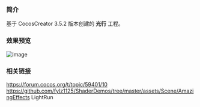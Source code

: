 ### 简介
基于 CocosCreator 3.5.2 版本创建的 **光行** 工程。

### 效果预览
![image](../../../gif/202207/2022070403.gif)

### 相关链接
https://forum.cocos.org/t/topic/59401/10        
https://github.com/fylz1125/ShaderDemos/tree/master/assets/Scene/AmazingEffects LightRun